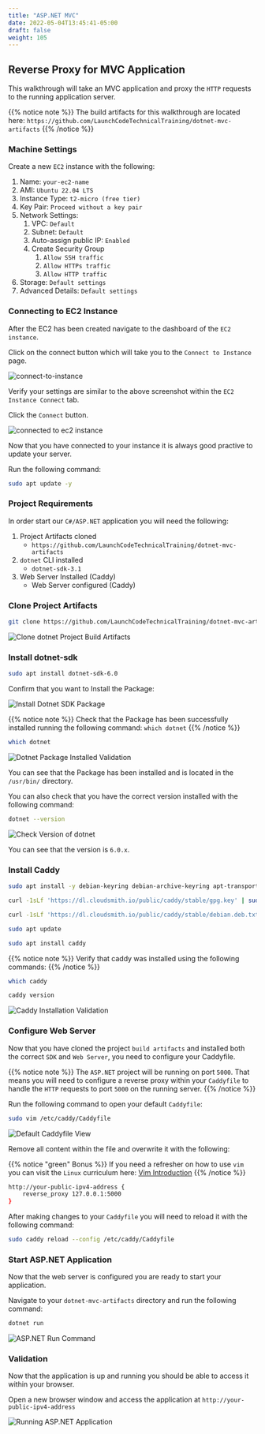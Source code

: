 ```yaml
---
title: "ASP.NET MVC"
date: 2022-05-04T13:45:41-05:00
draft: false
weight: 105
---
```


## Reverse Proxy for MVC Application

This walkthrough will take an MVC application and proxy the `HTTP` requests to the running application server.

{{% notice note %}}
The build artifacts for this walkthrough are located here:
`https://github.com/LaunchCodeTechnicalTraining/dotnet-mvc-artifacts`
{{% /notice %}}

### Machine Settings

Create a new `EC2` instance with the following:
1. Name: `your-ec2-name`
1. AMI: `Ubuntu 22.04 LTS`
1. Instance Type: `t2-micro (free tier)`
1. Key Pair: `Proceed without a key pair`
1. Network Settings:
    1. VPC: `Default`
    1. Subnet: `Default`
    1. Auto-assign public IP: `Enabled`
    1. Create Security Group
        1. `Allow SSH traffic`
        1. `Allow HTTPs traffic`
        1. `Allow HTTP traffic`
1. Storage: `Default settings`
1. Advanced Details: `Default settings`

### Connecting to EC2 Instance

After the EC2 has been created navigate to the dashboard of the `EC2 instance`.

Click on the connect button which will take you to the `Connect to Instance` page.

![connect-to-instance](pictures/connect-to-instance.png?classes=border)

Verify your settings are similar to the above screenshot within the `EC2 Instance Connect` tab.

Click the `Connect` button.

![connected to ec2 instance](pictures/connected-to-instance-view.png?classes=border)

Now that you have connected to your instance it is always good practive to update your server.

Run the following command:

```bash
sudo apt update -y
```

### Project Requirements

In order start our `C#/ASP.NET` application you will need the following:
1. Project Artifacts cloned
    - `https://github.com/LaunchCodeTechnicalTraining/dotnet-mvc-artifacts`
1. `dotnet` CLI installed
    - `dotnet-sdk-3.1`
1. Web Server Installed (Caddy)
    - Web Server configured (Caddy)

### Clone Project Artifacts

```bash
git clone https://github.com/LaunchCodeTechnicalTraining/dotnet-mvc-artifacts
```

![Clone dotnet Project Build Artifacts](pictures/clone-dotnet-artifacts.png?classes=border)

### Install dotnet-sdk

```bash
sudo apt install dotnet-sdk-6.0
```

Confirm that you want to Install the Package:

![Install Dotnet SDK Package](pictures/apt-install-dotnet-Y.png?classes=border)

{{% notice note %}}
Check that the Package has been successfully installed running the following command: `which dotnet`
{{% /notice %}}

```bash
which dotnet
```
![Dotnet Package Installed Validation](pictures/dotnet-installed-check.png?classes=border)

You can see that the Package has been installed and is located in the `/usr/bin/` directory.

You can also check that you have the correct version installed with the following command:

```bash
dotnet --version
```

![Check Version of dotnet](pictures/dotnet--version.png?classes=border)

You can see that the version is `6.0.x`.

### Install Caddy

```bash
sudo apt install -y debian-keyring debian-archive-keyring apt-transport-https
```

```bash
curl -1sLf 'https://dl.cloudsmith.io/public/caddy/stable/gpg.key' | sudo gpg --dearmor -o /usr/share/keyrings/caddy-stable-archive-keyring.gpg
```

```bash
curl -1sLf 'https://dl.cloudsmith.io/public/caddy/stable/debian.deb.txt' | sudo tee /etc/apt/sources.list.d/caddy-stable.list
```

```bash
sudo apt update
```

```bash
sudo apt install caddy
```

{{% notice note %}}
Verify that caddy was installed using the following commands:
{{% /notice %}}

```bash
which caddy
```

```bash
caddy version
```

![Caddy Installation Validation](pictures/caddy-install-validation.png?classes=border)

### Configure Web Server

Now that you have cloned the project `build artifacts` and installed both the correct `SDK` and `Web Server`, you need to configure your Caddyfile.

{{% notice note %}}
The `ASP.NET` project will be running on port `5000`. That means you will need to configure a reverse proxy within your `Caddyfile` to handle the `HTTP` requests to port `5000` on the running server.
{{% /notice %}}

Run the following command to open your default `Caddyfile`:

```bash
sudo vim /etc/caddy/Caddyfile
```

![Default Caddyfile View](pictures/default-caddyfile.png?classes=border)

Remove all content within the file and overwrite it with the following:

{{% notice "green" Bonus %}}
If you need a refresher on how to use `vim` you can visit the `Linux` curriculum here: [Vim Introduction](https://launchcodetechnicaltraining.org/linux/userspace-applications/walkthrough/vim/)
{{% /notice %}}

```bash
http://your-public-ipv4-address {
    reverse_proxy 127.0.0.1:5000
}
```

After making changes to your `Caddyfile` you will need to reload it with the following command:

```bash
sudo caddy reload --config /etc/caddy/Caddyfile
```

### Start ASP.NET Application

Now that the web server is configured you are ready to start your application.

Navigate to your `dotnet-mvc-artifacts` directory and run the following command:

```bash
dotnet run
```

![ASP.NET Run Command](pictures/dotnet-run.png?classes=border)

### Validation

Now that the application is up and running you should be able to access it within your browser.

Open a new browser window and access the application at `http://your-public-ipv4-address`

![Running ASP.NET Application](pictures/running-dotnet-application.png?classes=border)